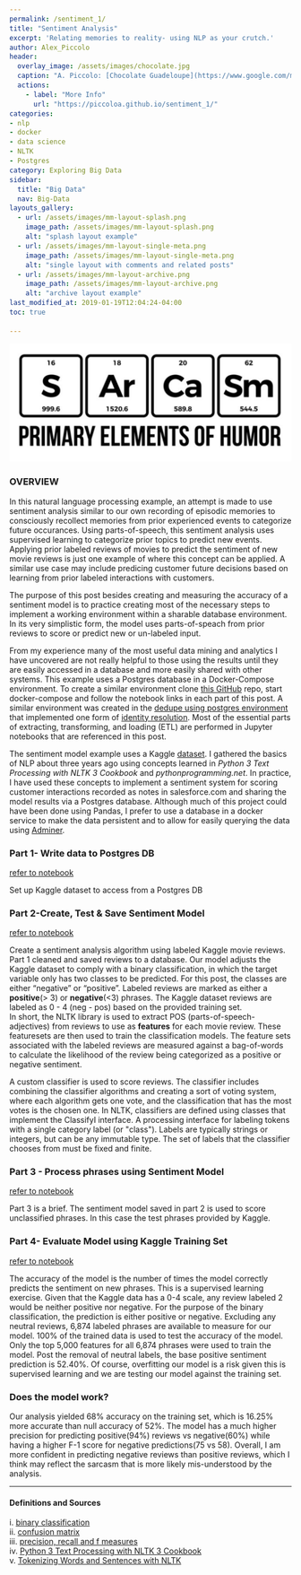 ```yaml
---
permalink: /sentiment_1/
title: "Sentiment Analysis"
excerpt: 'Relating memories to reality- using NLP as your crutch.'
author: Alex_Piccolo
header:
  overlay_image: /assets/images/chocolate.jpg
  caption: "A. Piccolo: [Chocolate Guadeloupe](https://www.google.com/maps/place/16%C2%B012'28.4%22N+61%C2%B046'48.4%22W/@16.2079,-61.7822887,17z/data=!3m1!4b1!4m5!3m4!1s0x0:0x0!8m2!3d16.2079!4d-61.7801)"
  actions:
    - label: "More Info"
      url: "https://piccoloa.github.io/sentiment_1/"
categories:
- nlp
- docker
- data science
- NLTK
- Postgres
category: Exploring Big Data
sidebar:
  title: "Big Data"
  nav: Big-Data
layouts_gallery:
  - url: /assets/images/mm-layout-splash.png
    image_path: /assets/images/mm-layout-splash.png
    alt: "splash layout example"
  - url: /assets/images/mm-layout-single-meta.png
    image_path: /assets/images/mm-layout-single-meta.png
    alt: "single layout with comments and related posts"
  - url: /assets/images/mm-layout-archive.png
    image_path: /assets/images/mm-layout-archive.png
    alt: "archive layout example"
last_modified_at: 2019-01-19T12:04:24-04:00
toc: true

---
```

![jpg](/assets/images/sentimentpost.png)
### **OVERVIEW**

In this natural language processing example, an attempt is made to use sentiment analysis similar to our own recording of episodic memories to consciously recollect memories from prior experienced events to categorize future occurances. Using parts-of-speech, this sentiment analysis uses supervised learning to categorize prior topics to predict new events.  Applying prior labeled reviews of movies to predict the sentiment of new movie reviews is just one example of where this concept can be applied. A similar use case may include predicing customer future decisions based on learning from prior labeled interactions with customers.

The purpose of this post besides creating and measuring the accuracy of a sentiment model is to practice creating most of the necessary steps to implement a working environment within a sharable database environment. In its very simplistic form, the model uses parts-of-speach from prior reviews to score or predict new or un-labeled input.  

From my experience many of the most useful data mining and analytics I have uncovered are not really helpful to those using the results until they are easily accessed in a database and more easily shared with other systems.  This example uses a Postgres database in a Docker-Compose environment. To create a similar environment clone [this GitHub](https://github.com/piccoloa/priv_jupyter) repo, start docker-compose and follow the notebook links in each part of this post. A similar environment was created in the [dedupe using postgres environment](https://github.com/piccoloa/dedupePostgresDocker) that implemented one form of [identity resolution](https://piccoloa.github.io/entityresolution/).  Most of the essential parts of extracting, transforming, and loading (ETL) are performed in Jupyter notebooks that are referenced in this post.

The sentiment model example uses a Kaggle [dataset](https://www.kaggle.com/c/sentiment-analysis-on-movie-reviews/data). I gathered the basics of NLP about three years ago using concepts learned in _Python 3 Text Processing with NLTK 3 Cookbook_ and _pythonprogramming.net_. In practice, I have used these concepts to implement a sentiment system for scoring customer interactions recorded as notes in salesforce.com and sharing the model results via a Postgres database. Although much of this project could have been done using Pandas, I prefer to use a database in a docker service to make the data persistent and to allow for easily querying the data using [Adminer](https://www.adminer.org/).   


### **Part 1- Write data to Postgres DB**  
[refer to notebook](https://github.com/piccoloa/priv_jupyter/blob/master/notebooks/Part%201-%20Write%20data%20to%20Postgres%20DB.ipynb)

Set up Kaggle dataset to access from a Postgres DB

### **Part 2-Create, Test & Save Sentiment Model**  
[refer to notebook](https://github.com/piccoloa/priv_jupyter/blob/master/notebooks/Part%202-Create%2C%20Test%20%26%20Save%20Sentiment%20Model.ipynb)

Create a sentiment analysis algorithm using labeled Kaggle movie reviews.  Part 1 cleaned and saved reviews to a database. Our model adjusts the Kaggle dataset to comply with a binary classification, in which the target variable only has two classes to be predicted. For this post, the classes are either “negative” or “positive”. Labeled reviews are marked as either a __positive__(> 3) or __negative__(<3) phrases. The Kaggle dataset reviews are labeled as 0 - 4 (neg - pos) based on the provided training set.  
In short, the NLTK library is used to extract POS (parts-of-speech- adjectives) from reviews to use as __features__ for each movie review. These featuresets are then used to train the classification models.  The feature sets associated with the labeled reviews are measured against a bag-of-words to calculate the likelihood of the review being categorized as a positive or negative sentiment.  

A custom classifier is used to score reviews.  The classifier includes combining the classifier algorithms and creating a sort of voting system, where each algorithm gets one vote, and the classification that has the most votes is the chosen one.  In NLTK, classifiers are defined using classes that implement the ClassifyI interface. A processing interface for labeling tokens with a single category label (or "class"). Labels are typically strings or integers, but can be any immutable type. The set of labels that the classifier chooses from must be fixed and finite.

### **Part 3 - Process phrases using Sentiment Model**  
[refer to notebook](https://github.com/piccoloa/priv_jupyter/blob/master/notebooks/Part%203-%20Process%20phrases%20using%20Sentiment%20Model.ipynb)

Part 3 is a brief.  The sentiment model saved in part 2 is used to score unclassified phrases. In this case the test phrases provided by Kaggle.    


### **Part 4- Evaluate Model using Kaggle Training Set**  
[refer to notebook](https://github.com/piccoloa/priv_jupyter/blob/master/notebooks/Part%204-%20Evaluate%20Model%20using%20Kaggle%20Training%20Set.ipynb)

The accuracy of the model is the number of times the model correctly predicts the sentiment on new phrases. This is a supervised learning exercise. Given that the Kaggle data has a 0-4 scale, any review labeled 2 would be neither positive nor negative.  For the purpose of the binary classification, the prediction is either positive or negative.  Excluding any neutral reviews, 6,874 labeled phrases are available to measure for our model.  100% of the trained data is used to test the accuracy of the model.  Only the top 5,000 features for all 6,874 phrases were used to train the model. Post the removal of neutral labels, the base positive sentiment prediction is 52.40%. Of course, overfitting our model is a risk given this is supervised learning and we are testing our model against the training set.

### Does the model work?  
Our analysis yielded 68% accuracy on the training set, which is 16.25% more accurate than null accuracy of 52%.  The model has a much higher precision for predicting positive(94%) reviews vs negative(60%) while having a higher F-1 score for negative predictions(75 vs 58). Overall, I am more confident in predicting negative reviews than positive reviews, which I think may reflect the sarcasm that is more likely mis-understood by the analysis.

---

#### **Definitions and Sources**
i. [binary classification](https://en.wikipedia.org/wiki/Binary_classification)  
ii. [confusion matrix](https://en.wikipedia.org/wiki/Confusion_matrix)  
iii. [precision, recall and f measures](https://en.wikipedia.org/wiki/Precision_and_recall)  
iv. [Python 3 Text Processing with NLTK 3 Cookbook](https://www.amazon.com/Python-Text-Processing-NLTK-Cookbook-ebook/dp/B00N2RWMJU/ref=sr_1_2?ie=UTF8&qid=1547992672&sr=8-2&keywords=nltk)  
v.  [Tokenizing Words and Sentences with NLTK](https://pythonprogramming.net/tokenizing-words-sentences-nltk-tutorial/)

